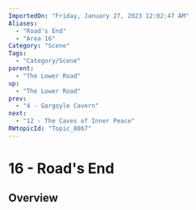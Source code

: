 ```yaml
---
ImportedOn: "Friday, January 27, 2023 12:02:47 AM"
Aliases:
  - "Road's End"
  - "Area 16"
Category: "Scene"
Tags:
  - "Category/Scene"
parent:
  - "The Lower Road"
up:
  - "The Lower Road"
prev:
  - "4 - Gargoyle Cavern"
next:
  - "12 - The Caves of Inner Peace"
RWtopicId: "Topic_8867"
---
```

# 16 - Road's End
## Overview
